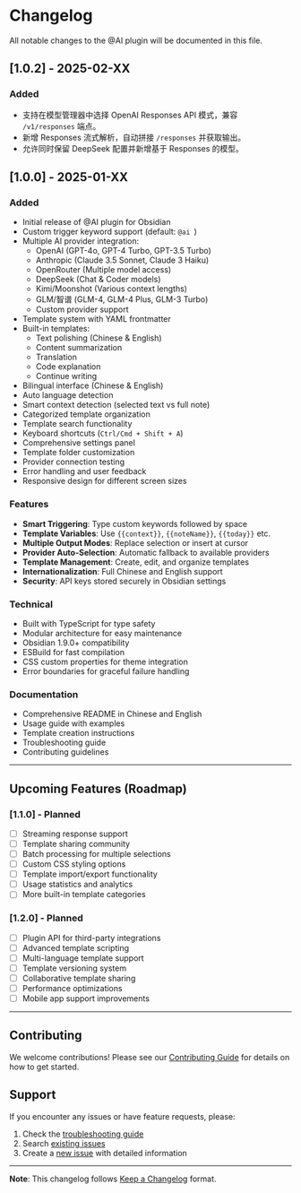 # Changelog

All notable changes to the @AI plugin will be documented in this file.

## [1.0.2] - 2025-02-XX

### Added
- 支持在模型管理器中选择 OpenAI Responses API 模式，兼容 `/v1/responses` 端点。
- 新增 Responses 流式解析，自动拼接 `/responses` 并获取输出。
- 允许同时保留 DeepSeek 配置并新增基于 Responses 的模型。

## [1.0.0] - 2025-01-XX

### Added
- Initial release of @AI plugin for Obsidian
- Custom trigger keyword support (default: `@ai `)
- Multiple AI provider integration:
  - OpenAI (GPT-4o, GPT-4 Turbo, GPT-3.5 Turbo)
  - Anthropic (Claude 3.5 Sonnet, Claude 3 Haiku)  
  - OpenRouter (Multiple model access)
  - DeepSeek (Chat & Coder models)
  - Kimi/Moonshot (Various context lengths)
  - GLM/智谱 (GLM-4, GLM-4 Plus, GLM-3 Turbo)
  - Custom provider support
- Template system with YAML frontmatter
- Built-in templates:
  - Text polishing (Chinese & English)
  - Content summarization
  - Translation
  - Code explanation
  - Continue writing
- Bilingual interface (Chinese & English)
- Auto language detection
- Smart context detection (selected text vs full note)
- Categorized template organization
- Template search functionality
- Keyboard shortcuts (`Ctrl/Cmd + Shift + A`)
- Comprehensive settings panel
- Template folder customization
- Provider connection testing
- Error handling and user feedback
- Responsive design for different screen sizes

### Features
- **Smart Triggering**: Type custom keywords followed by space
- **Template Variables**: Use `{{context}}`, `{{noteName}}`, `{{today}}` etc.
- **Multiple Output Modes**: Replace selection or insert at cursor
- **Provider Auto-Selection**: Automatic fallback to available providers
- **Template Management**: Create, edit, and organize templates
- **Internationalization**: Full Chinese and English support
- **Security**: API keys stored securely in Obsidian settings

### Technical
- Built with TypeScript for type safety
- Modular architecture for easy maintenance
- Obsidian 1.9.0+ compatibility
- ESBuild for fast compilation
- CSS custom properties for theme integration
- Error boundaries for graceful failure handling

### Documentation
- Comprehensive README in Chinese and English
- Usage guide with examples
- Template creation instructions
- Troubleshooting guide
- Contributing guidelines

---

## Upcoming Features (Roadmap)

### [1.1.0] - Planned
- [ ] Streaming response support
- [ ] Template sharing community
- [ ] Batch processing for multiple selections
- [ ] Custom CSS styling options
- [ ] Template import/export functionality
- [ ] Usage statistics and analytics
- [ ] More built-in template categories

### [1.2.0] - Planned
- [ ] Plugin API for third-party integrations
- [ ] Advanced template scripting
- [ ] Multi-language template support
- [ ] Template versioning system
- [ ] Collaborative template sharing
- [ ] Performance optimizations
- [ ] Mobile app support improvements

---

## Contributing

We welcome contributions! Please see our [Contributing Guide](CONTRIBUTING.md) for details on how to get started.

## Support

If you encounter any issues or have feature requests, please:
1. Check the [troubleshooting guide](USAGE.md#troubleshooting)
2. Search [existing issues](https://github.com/yourusername/obsidian-at-ai/issues)
3. Create a [new issue](https://github.com/yourusername/obsidian-at-ai/issues/new) with detailed information

---

**Note**: This changelog follows [Keep a Changelog](https://keepachangelog.com/) format.

